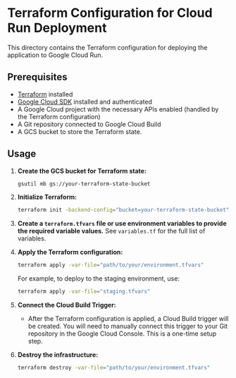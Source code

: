 # Terraform Configuration for Cloud Run Deployment

This directory contains the Terraform configuration for deploying the application to Google Cloud Run.

## Prerequisites

- [Terraform](https://learn.hashicorp.com/tutorials/terraform/install-cli) installed
- [Google Cloud SDK](https://cloud.google.com/sdk/docs/install) installed and authenticated
- A Google Cloud project with the necessary APIs enabled (handled by the Terraform configuration)
- A Git repository connected to Google Cloud Build
- A GCS bucket to store the Terraform state.

## Usage

1. **Create the GCS bucket for Terraform state:**
   ```bash
   gsutil mb gs://your-terraform-state-bucket
   ```

2. **Initialize Terraform:**
   ```bash
   terraform init -backend-config="bucket=your-terraform-state-bucket"
   ```

3. **Create a `terraform.tfvars` file or use environment variables to provide the required variable values.** See `variables.tf` for the full list of variables.

4. **Apply the Terraform configuration:**
   ```bash
   terraform apply -var-file="path/to/your/environment.tfvars"
   ```
   For example, to deploy to the staging environment, use:
   ```bash
   terraform apply -var-file="staging.tfvars"
   ```

5. **Connect the Cloud Build Trigger:**
   - After the Terraform configuration is applied, a Cloud Build trigger will be created. You will need to manually connect this trigger to your Git repository in the Google Cloud Console. This is a one-time setup step.

6. **Destroy the infrastructure:**
   ```bash
   terraform destroy -var-file="path/to/your/environment.tfvars"
   ```
